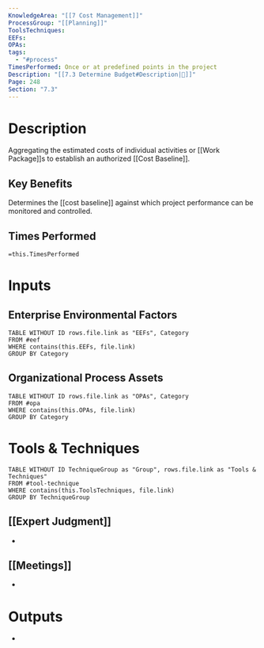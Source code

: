 ```yaml
---
KnowledgeArea: "[[7 Cost Management]]"
ProcessGroup: "[[Planning]]"
ToolsTechniques: 
EEFs: 
OPAs: 
tags:
  - "#process"
TimesPerformed: Once or at predefined points in the project
Description: "[[7.3 Determine Budget#Description|📝]]"
Page: 248
Section: "7.3"
---
```

# Description
Aggregating the estimated costs of individual activities or [[Work Package]]s to establish an authorized [[Cost Baseline]].
## Key Benefits
Determines the [[cost baseline]] against which project performance can be monitored and controlled.
## Times Performed
`=this.TimesPerformed`
# Inputs
## Enterprise Environmental Factors
```dataview
TABLE WITHOUT ID rows.file.link as "EEFs", Category
FROM #eef
WHERE contains(this.EEFs, file.link)
GROUP BY Category
```
## Organizational Process Assets
```dataview
TABLE WITHOUT ID rows.file.link as "OPAs", Category
FROM #opa
WHERE contains(this.OPAs, file.link)
GROUP BY Category
```
# Tools & Techniques
```dataview
TABLE WITHOUT ID TechniqueGroup as "Group", rows.file.link as "Tools & Techniques"
FROM #tool-technique
WHERE contains(this.ToolsTechniques, file.link)
GROUP BY TechniqueGroup
```
## [[Expert Judgment]]
- 
## [[Meetings]]
- 
# Outputs
- 